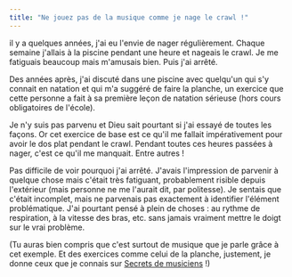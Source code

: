 ```yaml
---
title: "Ne jouez pas de la musique comme je nage le crawl !"
---
```


il y a quelques années, j'ai eu l'envie de nager régulièrement. Chaque semaine 
j'allais à la piscine pendant une heure et nageais le crawl. Je me fatiguais 
beaucoup mais m'amusais bien. Puis j'ai arrêté.

Des années après, j'ai discuté dans une piscine avec quelqu'un qui s'y connait 
en natation et qui m'a suggéré de faire la planche, un exercice que cette 
personne a fait à sa première leçon de natation sérieuse (hors cours 
obligatoires de l'école).

Je n'y suis pas parvenu et Dieu sait pourtant si j'ai essayé de toutes les 
façons. Or cet exercice de base est ce qu'il me fallait impérativement pour 
avoir le dos plat pendant le crawl. Pendant toutes ces heures passées à nager, 
c'est ce qu'il me manquait. Entre autres !

Pas difficile de voir pourquoi j'ai arrêté. J'avais l'impression de parvenir à 
quelque chose mais c'était très fatiguant, probablement risible depuis 
l'extérieur (mais personne ne me l'aurait dit, par politesse). Je sentais que 
c'était incomplet, mais ne parvenais pas exactement à identifier l'élément 
problématique. J'ai pourtant pensé à plein de choses : au rythme de 
respiration, à la vitesse des bras, etc. sans jamais vraiment mettre le doigt 
sur le vrai problème.

(Tu auras bien compris que c'est surtout de musique que je parle grâce à cet 
exemple. Et des exercices comme celui de la planche, justement, je donne ceux 
que je connais sur [Secrets de musiciens][sdm] !)

[sdm]:https://www.secretsdemusiciens.com/
